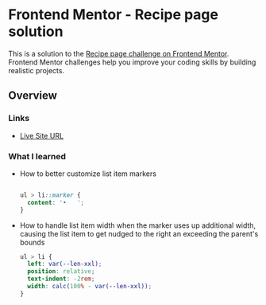 # Frontend Mentor - Recipe page solution

This is a solution to the [Recipe page challenge on Frontend Mentor](https://www.frontendmentor.io/challenges/recipe-page-KiTsR8QQKm). Frontend Mentor challenges help you improve your coding skills by building realistic projects. 

## Overview

### Links

- [Live Site URL](https://sharangb.github.io/fmio-recipe-page/)

### What I learned

- How to better customize list item markers
  ```css

  ul > li::marker {
    content: '•   ';
  }

- How to handle list item width when the marker uses up additional width, causing the list item to get nudged to the right an exceeding the parent's bounds

  ```css
  ul > li {
    left: var(--len-xxl);
    position: relative;
    text-indent: -2rem;
    width: calc(100% - var(--len-xxl));
  }
  ```
